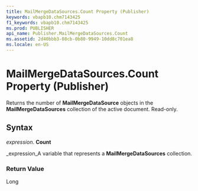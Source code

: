 ```yaml
---
title: MailMergeDataSources.Count Property (Publisher)
keywords: vbapb10.chm7143425
f1_keywords: vbapb10.chm7143425
ms.prod: PUBLISHER
api_name: Publisher.MailMergeDataSources.Count
ms.assetid: 2d40bbb3-08cb-0b80-9949-10dd8c701ea8
ms.locale: en-US
---
```



# MailMergeDataSources.Count Property (Publisher)

Returns the number of  **MailMergeDataSource** objects in the **MailMergeDataSources** collection of the active document. Read-only.


## Syntax

 _expression_. **Count**

 _expression_A variable that represents a  **MailMergeDataSources** collection.


### Return Value

Long


